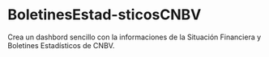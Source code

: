 # BoletinesEstad-sticosCNBV
Crea un dashbord sencillo con la informaciones de la Situación Financiera y Boletines Estadísticos de CNBV.
